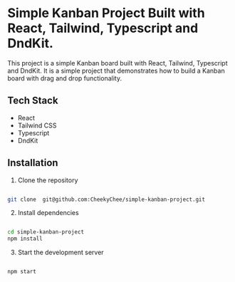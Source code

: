# Simple Kanban Project Built with React, Tailwind, Typescript and DndKit.

This project is a simple Kanban board built with React, Tailwind, Typescript and DndKit. It is a simple project that demonstrates how to build a Kanban board with drag and drop functionality.

## Tech Stack

- React
- Tailwind CSS
- Typescript
- DndKit

## Installation

1. Clone the repository

```bash

git clone  git@github.com:CheekyChee/simple-kanban-project.git

```

2. Install dependencies

```bash

cd simple-kanban-project
npm install

```

3. Start the development server

```bash

npm start

```
